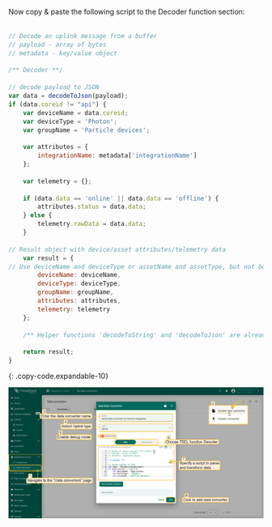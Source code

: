 Now copy & paste the following script to the Decoder function section:

```javascript

// Decode an uplink message from a buffer
// payload - array of bytes
// metadata - key/value object

/** Decoder **/

// decode payload to JSON
var data = decodeToJson(payload);
if (data.coreid != "api") {
    var deviceName = data.coreid;
    var deviceType = 'Photon';
    var groupName = 'Particle devices';

    var attributes = {
        integrationName: metadata['integrationName']
    };

    var telemetry = {};

    if (data.data == 'online' || data.data == 'offline') {
        attributes.status = data.data;
    } else {
        telemetry.rawData = data.data;
    }

// Result object with device/asset attributes/telemetry data
    var result = {
// Use deviceName and deviceType or assetName and assetType, but not both.
        deviceName: deviceName,
        deviceType: deviceType,
        groupName: groupName,
        attributes: attributes,
        telemetry: telemetry
    };

    /** Helper functions 'decodeToString' and 'decodeToJson' are already built-in **/

    return result;
}
```
{: .copy-code.expandable-10}

![image](/images/user-guide/integrations/particle/particle-create-uplink-converter-tbel.png)